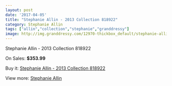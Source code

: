 ```yaml
---
layout: post
date: '2017-04-05'
title: "Stephanie Allin - 2013 Collection 818922"
category: Stephanie Allin
tags: ["allin","collection","stephanie","granddressy"]
image: http://img.granddressy.com/12970-thickbox_default/stephanie-allin-2013-collection-818922.jpg
---
```

Stephanie Allin - 2013 Collection 818922

On Sales: **$353.99**
<a href="https://www.granddressy.com/en/stephanie-allin/12041-stephanie-allin-2013-collection-818922.html"><amp-img layout="responsive" width="600" height="600" src="//img.granddressy.com/12970-thickbox_default/stephanie-allin-2013-collection-818922.jpg" alt="Stephanie Allin - 2013 Collection 818922 0" /></a>

Buy it: [Stephanie Allin - 2013 Collection 818922](https://www.granddressy.com/en/stephanie-allin/12041-stephanie-allin-2013-collection-818922.html "Stephanie Allin - 2013 Collection 818922")

View more: [Stephanie Allin](https://www.granddressy.com/en/16-stephanie-allin "Stephanie Allin")
